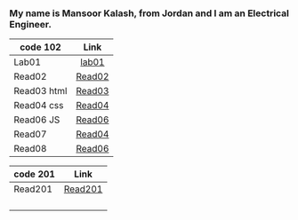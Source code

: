 
### My name is Mansoor Kalash, from Jordan and I am an Electrical Engineer.


| code 102      | Link                                                                        | 
| ------------- |:---------------------------------------------------------------------------:| 
| Lab01         |[lab01](https://mansoor-kalash.github.io/reading-notes/code-102d31/lab01)    | 
|  Read02       |[Read02](https://mansoor-kalash.github.io/reading-notes/code-102d31/Read02)  | 
|  Read03 html  |[Read03](https://mansoor-kalash.github.io/reading-notes/code-102d31/Read03)  |
| Read04 css    |[Read04](https://mansoor-kalash.github.io/reading-notes/code-102d31/Read04)  | 
| Read06 JS     |[Read06](https://mansoor-kalash.github.io/reading-notes/code-102d31/Read06)  |
| Read07        |[Read04](https://mansoor-kalash.github.io/reading-notes/code-102d31/Read07)  | 
| Read08        |[Read06](https://mansoor-kalash.github.io/reading-notes/code-102d31/Read08)  |
 


| code 201      | Link                                                                        | 
| ------------- |:---------------------------------------------------------------------------:| 
|   Read201     |[Read201](https://mansoor-kalash.github.io/reading-notes/code-201d31/Read201)| 
|               |                                                                             | 
|               |                                                                             | 
|               |                                                                             | 
|               |                                                                             | 


